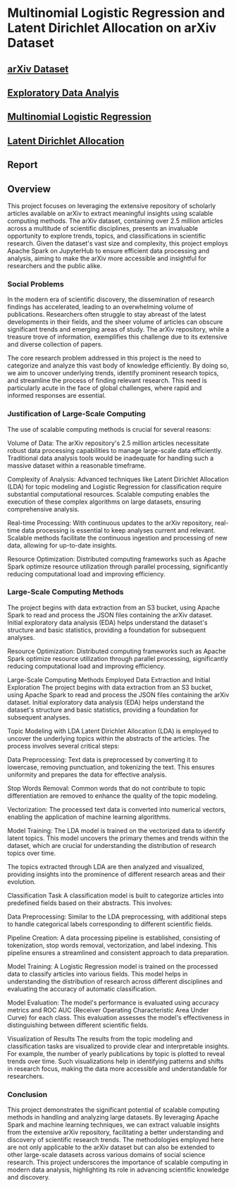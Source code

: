 # Multinomial Logistic Regression and Latent Dirichlet Allocation on arXiv Dataset
## [arXiv Dataset](https://www.kaggle.com/datasets/Cornell-University/arxiv)
## [Exploratory Data Analyis](https://github.com/macs30123-s24/final-project-arxiv/blob/3edf5ec8382d9f0fc19f41fc0de09ea734f7a080/EDA.ipynb)
## [Multinomial Logistic Regression](https://github.com/macs30123-s24/final-project-arxiv/blob/3edf5ec8382d9f0fc19f41fc0de09ea734f7a080/Classification.ipynb)
## [Latent Dirichlet Allocation](https://github.com/macs30123-s24/final-project-arxiv/blob/3edf5ec8382d9f0fc19f41fc0de09ea734f7a080/LDA.ipynb)
## Report

## Overview
This project focuses on leveraging the extensive repository of scholarly articles available on arXiv to extract meaningful insights using scalable computing methods. The arXiv dataset, containing over 2.5 million articles across a multitude of scientific disciplines, presents an invaluable opportunity to explore trends, topics, and classifications in scientific research. Given the dataset's vast size and complexity, this project employs Apache Spark on JupyterHub to ensure efficient data processing and analysis, aiming to make the arXiv more accessible and insightful for researchers and the public alike.

### Social Problems
In the modern era of scientific discovery, the dissemination of research findings has accelerated, leading to an overwhelming volume of publications. Researchers often struggle to stay abreast of the latest developments in their fields, and the sheer volume of articles can obscure significant trends and emerging areas of study. The arXiv repository, while a treasure trove of information, exemplifies this challenge due to its extensive and diverse collection of papers.

The core research problem addressed in this project is the need to categorize and analyze this vast body of knowledge efficiently. By doing so, we aim to uncover underlying trends, identify prominent research topics, and streamline the process of finding relevant research. This need is particularly acute in the face of global challenges, where rapid and informed responses are essential.

### Justification of Large-Scale Computing

The use of scalable computing methods is crucial for several reasons:

Volume of Data: The arXiv repository's 2.5 million articles necessitate robust data processing capabilities to manage large-scale data efficiently. Traditional data analysis tools would be inadequate for handling such a massive dataset within a reasonable timeframe.

Complexity of Analysis: Advanced techniques like Latent Dirichlet Allocation (LDA) for topic modeling and Logistic Regression for classification require substantial computational resources. Scalable computing enables the execution of these complex algorithms on large datasets, ensuring comprehensive analysis.

Real-time Processing: With continuous updates to the arXiv repository, real-time data processing is essential to keep analyses current and relevant. Scalable methods facilitate the continuous ingestion and processing of new data, allowing for up-to-date insights.

Resource Optimization: Distributed computing frameworks such as Apache Spark optimize resource utilization through parallel processing, significantly reducing computational load and improving efficiency.


### Large-Scale Computing Methods

The project begins with data extraction from an S3 bucket, using Apache Spark to read and process the JSON files containing the arXiv dataset. Initial exploratory data analysis (EDA) helps understand the dataset's structure and basic statistics, providing a foundation for subsequent analyses.


Resource Optimization: Distributed computing frameworks such as Apache Spark optimize resource utilization through parallel processing, significantly reducing computational load and improving efficiency.

Large-Scale Computing Methods Employed
Data Extraction and Initial Exploration
The project begins with data extraction from an S3 bucket, using Apache Spark to read and process the JSON files containing the arXiv dataset. Initial exploratory data analysis (EDA) helps understand the dataset's structure and basic statistics, providing a foundation for subsequent analyses.

Topic Modeling with LDA
Latent Dirichlet Allocation (LDA) is employed to uncover the underlying topics within the abstracts of the articles. The process involves several critical steps:

Data Preprocessing: Text data is preprocessed by converting it to lowercase, removing punctuation, and tokenizing the text. This ensures uniformity and prepares the data for effective analysis.

Stop Words Removal: Common words that do not contribute to topic differentiation are removed to enhance the quality of the topic modeling.

Vectorization: The processed text data is converted into numerical vectors, enabling the application of machine learning algorithms.

Model Training: The LDA model is trained on the vectorized data to identify latent topics. This model uncovers the primary themes and trends within the dataset, which are crucial for understanding the distribution of research topics over time.

The topics extracted through LDA are then analyzed and visualized, providing insights into the prominence of different research areas and their evolution.

Classification Task
A classification model is built to categorize articles into predefined fields based on their abstracts. This involves:

Data Preprocessing: Similar to the LDA preprocessing, with additional steps to handle categorical labels corresponding to different scientific fields.

Pipeline Creation: A data processing pipeline is established, consisting of tokenization, stop words removal, vectorization, and label indexing. This pipeline ensures a streamlined and consistent approach to data preparation.

Model Training: A Logistic Regression model is trained on the processed data to classify articles into various fields. This model helps in understanding the distribution of research across different disciplines and evaluating the accuracy of automatic classification.

Model Evaluation: The model's performance is evaluated using accuracy metrics and ROC AUC (Receiver Operating Characteristic Area Under Curve) for each class. This evaluation assesses the model's effectiveness in distinguishing between different scientific fields.

Visualization of Results
The results from the topic modeling and classification tasks are visualized to provide clear and interpretable insights. For example, the number of yearly publications by topic is plotted to reveal trends over time. Such visualizations help in identifying patterns and shifts in research focus, making the data more accessible and understandable for researchers.

### Conclusion
This project demonstrates the significant potential of scalable computing methods in handling and analyzing large datasets. By leveraging Apache Spark and machine learning techniques, we can extract valuable insights from the extensive arXiv repository, facilitating a better understanding and discovery of scientific research trends. The methodologies employed here are not only applicable to the arXiv dataset but can also be extended to other large-scale datasets across various domains of social science research. This project underscores the importance of scalable computing in modern data analysis, highlighting its role in advancing scientific knowledge and discovery.
